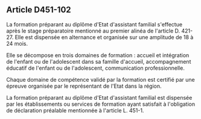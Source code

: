 ## Article D451-102

La formation préparant au diplôme d'Etat d'assistant familial s'effectue après le stage préparatoire mentionné
au premier alinéa de l'article D. 421-27. Elle est dispensée en alternance et organisée sur une amplitude de 18
à 24 mois.

Elle se décompose en trois domaines de formation : accueil et intégration de l'enfant ou de l'adolescent dans
sa famille d'accueil, accompagnement éducatif de l'enfant ou de l'adolescent, communication professionnelle.

Chaque domaine de compétence validé par la formation est certifié par une épreuve organisée par le
représentant de l'Etat dans la région.

La formation préparant au diplôme d'Etat d'assistant familial est dispensée par les établissements ou services
de formation ayant satisfait à l'obligation de déclaration préalable mentionnée à l'article L. 451-1.


